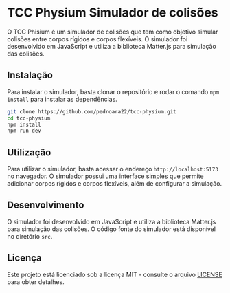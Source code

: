 TCC Physium Simulador de colisões
===============================
O TCC Phisium é um simulador de colisões que tem como objetivo simular colisões entre corpos rígidos e corpos flexíveis. O simulador foi desenvolvido em JavaScript e utiliza a biblioteca Matter.js para simulação das colisões.

## Instalação
Para instalar o simulador, basta clonar o repositório e rodar o comando `npm install` para instalar as dependências.

```bash
git clone https://github.com/pedroara22/tcc-physium.git
cd tcc-physium
npm install
npm run dev
```

## Utilização
Para utilizar o simulador, basta acessar o endereço `http://localhost:5173` no navegador. O simulador possui uma interface simples que permite adicionar corpos rígidos e corpos flexíveis, além de configurar a simulação.

## Desenvolvimento
O simulador foi desenvolvido em JavaScript e utiliza a biblioteca Matter.js para simulação das colisões. O código fonte do simulador está disponível no diretório `src`.

## Licença
Este projeto está licenciado sob a licença MIT - consulte o arquivo [LICENSE](LICENSE) para obter detalhes.
